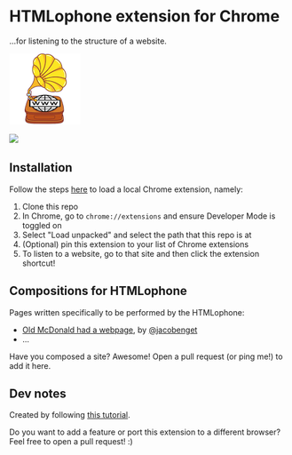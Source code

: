 # HTMLophone extension for Chrome

...for listening to the structure of a website.

![htmlophone icon](images/icon-128.png)

<a href='http://www.recurse.com' title='Made with love at the Recurse Center'><img src='https://cloud.githubusercontent.com/assets/2883345/11322973/9e557144-910b-11e5-959a-8fdaaa4a88c5.png' height='14px'/></a>

## Installation 
Follow the steps [here](https://developer.chrome.com/docs/extensions/get-started/tutorial/hello-world) to load a local Chrome extension, namely:
1. Clone this repo
2. In Chrome, go to `chrome://extensions` and ensure Developer Mode is toggled on 
3. Select "Load unpacked" and select the path that this repo is at 
4. (Optional) pin this extension to your list of Chrome extensions 
5. To listen to a website, go to that site and then click the extension shortcut!

## Compositions for HTMLophone
Pages written specifically to be performed by the HTMLophone:
- [Old McDonald had a webpage](https://jacobenget.com/an_htmlophone_score.html), by [@jacobenget](https://github.com/jacobenget)
- ...

Have you composed a site? Awesome! Open a pull request (or ping me!) to add it here.  

## Dev notes
Created by following [this tutorial](https://developer.chrome.com/docs/extensions/get-started/tutorial/scripts-on-every-tab).

Do you want to add a feature or port this extension to a different browser? Feel free to open a pull request! :) 
